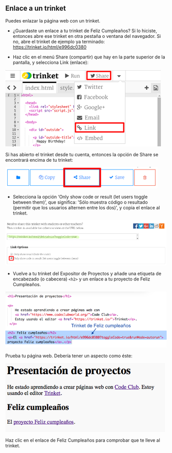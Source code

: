 ## Enlace a un trinket

Puedes enlazar la página web con un trinket.

+ ¿Guardaste un enlace a tu trinket de Feliz Cumpleaños? Si lo hiciste, entonces abre ese trinket en otra pestaña o ventana del navegador. Si no, abre el trinket de ejemplo ya terminado: <https://trinket.io/html/e996dc0380>

+ Haz clic en el menú Share (compartir) que hay en la parte superior de la pantalla, y selecciona Link (enlace):

![captura de pantalla](images/showcase-share1.png)

Si has abierto el trinket desde tu cuenta, entonces la opción de Share se encontrará encima de tu trinket:

![captura de pantalla](images/showcase-share2.png)

+ Selecciona la opción ‘Only show code or result (let users toggle between them)’, que significa: 'Sólo muestra código o resultado (permitir que los usuarios alternen entre los dos)', y copia el enlace al trinket. 

![captura de pantalla](images/showcase-get-link.png)

+ Vuelve a tu trinket del Expositor de Proyectos y añade una etiqueta de encabezado (o cabecera) `<h2>` y un enlace a tu proyecto de Feliz Cumpleaños.

![captura de pantalla](images/showcase-link-trinket.png)

Prueba tu página web. Debería tener un aspecto como éste:

![captura de pantalla](images/showcase-link-output.png)

Haz clic en el enlace de Feliz Cumpleaños para comprobar que te lleve al trinket.